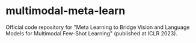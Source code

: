 # multimodal-meta-learn
Official code repository for "Meta Learning to Bridge Vision and Language Models for Multimodal Few-Shot Learning" (published at ICLR 2023).
